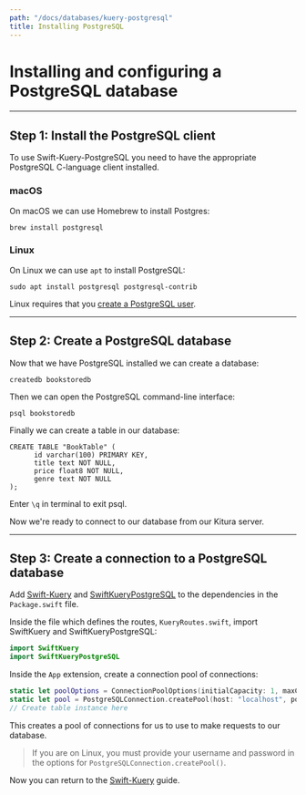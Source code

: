 ```yaml
---
path: "/docs/databases/kuery-postgresql"
title: Installing PostgreSQL
---
```


# Installing and configuring a PostgreSQL database

---

## Step 1: Install the PostgreSQL client

To use Swift-Kuery-PostgreSQL you need to have the appropriate PostgreSQL C-language client installed.

### macOS

On macOS we can use Homebrew to install Postgres:
```
brew install postgresql
```

### Linux

On Linux we can use `apt` to install PostgreSQL:
```
sudo apt install postgresql postgresql-contrib
```
Linux requires that you [create a PostgreSQL user](http://postgresguide.com/setup/users.html).

---

## Step 2: Create a PostgreSQL database

Now that we have PostgreSQL installed we can create a database:
```
createdb bookstoredb
```
Then we can open the PostgreSQL command-line interface:
```
psql bookstoredb
```
Finally we can create a table in our database:
```
CREATE TABLE "BookTable" (
      id varchar(100) PRIMARY KEY,
      title text NOT NULL,
      price float8 NOT NULL,
      genre text NOT NULL
);
```
Enter `\q` in terminal to exit psql.

Now we're ready to connect to our database from our Kitura server.

---

## Step 3: Create a connection to a PostgreSQL database

Add [Swift-Kuery](https://github.com/Kitura/Swift-Kuery#update-your-packageswift-file) and [SwiftKueryPostgreSQL](https://github.com/Kitura/Swift-Kuery-PostgreSQL#add-dependencies) to the dependencies in the `Package.swift` file.

Inside the file which defines the routes, `KueryRoutes.swift`, import SwiftKuery and SwiftKueryPostgreSQL:
```swift
import SwiftKuery
import SwiftKueryPostgreSQL
```

Inside the `App` extension, create a connection pool of connections:
```swift
static let poolOptions = ConnectionPoolOptions(initialCapacity: 1, maxCapacity: 5)
static let pool = PostgreSQLConnection.createPool(host: "localhost", port: 5432, options: [.databaseName("bookstoredb")], poolOptions: poolOptions)
// Create table instance here
```

This creates a pool of connections for us to use to make requests to our database.

>If you are on Linux, you must provide your username and password in the options for `PostgreSQLConnection.createPool()`.

Now you can return to the [Swift-Kuery](/docs/databases/kuery#step-2-install-a-database-plugin) guide.
